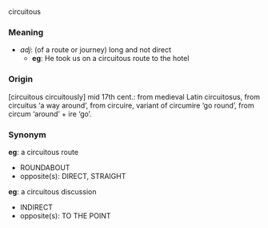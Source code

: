 circuitous
### Meaning
+ _adj_: (of a route or journey) long and not direct
	+ __eg__: He took us on a circuitous route to the hotel

### Origin

[circuitous circuitously] mid 17th cent.: from medieval Latin circuitosus, from circuitus ‘a way around’, from circuire, variant of circumire ‘go round’, from circum ‘around’ + ire ‘go’.

### Synonym

__eg__:  a circuitous route

+ ROUNDABOUT
+ opposite(s): DIRECT, STRAIGHT

__eg__: a circuitous discussion

+ INDIRECT
+ opposite(s): TO THE POINT


